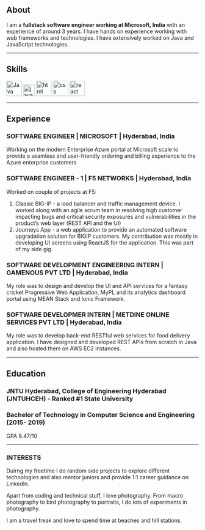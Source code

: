 ## About

I am a **fullstack software engineer working at Microsoft, India** with an experience of around 3 years. I have hands on experience working with web frameworks and technologies. I have extensively worked on Java and JavaScript technologies.

---

## Skills

<p align='left'>
  <img src="https://1000logos.net/wp-content/uploads/2020/09/Java-Logo.jpg" alt="Java" width="auto" height="40"/>
  <img src='https://upload.wikimedia.org/wikipedia/commons/6/6a/JavaScript-logo.png' height='30' width='auto' alt="javascript">
  <img src="https://upload.wikimedia.org/wikipedia/commons/thumb/6/61/HTML5_logo_and_wordmark.svg/2048px-HTML5_logo_and_wordmark.svg.png" alt="html" width="40" height="40">
  <img src='https://upload.wikimedia.org/wikipedia/commons/thumb/d/d5/CSS3_logo_and_wordmark.svg/1200px-CSS3_logo_and_wordmark.svg.png' alt="css" width="40" height="40">
  <img src="https://upload.wikimedia.org/wikipedia/commons/thumb/a/a7/React-icon.svg/1280px-React-icon.svg.png" alt="react" width="auto" height="40"/>
</p>

---

## Experience

### SOFTWARE ENGINEER | MICROSOFT | Hyderabad, India

Working on the modern Enterprise Azure portal at Microsoft scale to provide a seamless and user-friendly ordering and billing experience to the Azure enterprise customers

### SOFTWARE ENGINEER - 1 | F5 NETWORKS | Hyderabad, India

Worked on couple of projects at F5:
1. Classic BIG-IP - a load balancer and traffic management device. I worked along with an agile scrum team in resolving high customer impacting bugs and critical security exposures and vulnerabilities in the product’s web layer (REST API and the UI)
2. Journeys App - a web application to provide an automated software upgradation solution for BIGIP customers. My contribution was mostly in developing UI screens using ReactJS for the application. This was part of my side gig.

### SOFTWARE DEVELOPMENT ENGINEERING INTERN | GAMENOUS PVT LTD | Hyderabad, India

My role was to design and develop the UI and API services for a fantasy cricket Progressive Web Application, MyPL and its analytics dashboard portal using MEAN Stack and Ionic Framework.

### SOFTWARE DEVELOPMER INTERN | METDINE ONLINE SERVICES PVT LTD | Hyderabad, India

My role was to develop back-end RESTful web services for food delivery application. I have designed and developed REST APIs from scratch in Java and also hosted them on AWS EC2 instances.

---

## Education

### **JNTU Hyderabad, College of Engineering Hyderabad (JNTUHCEH)** - Ranked #1 State University
### Bachelor of Technology in Computer Science and Engineering (2015- 2019)
GPA 8.47/10

---

### INTERESTS
Duirng my freetime I do random side projects to explore different technologies and also mentor juniors and provide 1:1 career guidance on LinkedIn.

Apart from coding and technical stuff, I love photography. From macro photography to bird photography to portraits, I do lots of experiments in photography.

I am a travel freak and love to spend time at beaches and hill stations.
